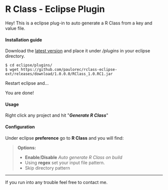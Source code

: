 R Class - Eclipse Plugin
===================


Hey! This is a eclipse plug-in to auto generate a R Class from a key and value file.

#### <i class="icon-pencil"></i> Installation guide

 Download the [latest version](https://github.com/paulorec/rclass-eclipse-ext/releases/download/1.0.0.0/RClass_1.0.RC1.jar) and place it under */plugins* in your eclipse directory.
```
$ cd eclipse/plugins/
$ wget https://github.com/paulorec/rclass-eclipse-ext/releases/download/1.0.0.0/RClass_1.0.RC1.jar
```
Restart eclipse and...

You are done!

#### <i class="icon-pencil"></i> Usage

Right click any project and hit "***Generate R Class***"

#### <i class="icon-pencil"></i> Configuration

Under eclipse **preference** go to **R Class** and you will find:

> **Options:**
> 
> 
> -  **Enable**/**Disable** *Auto generate R Class on build*
> - Using **regex** set your input file pattern.
> - Skip directory pattern


----------
If you run into any trouble feel free to contact me.
